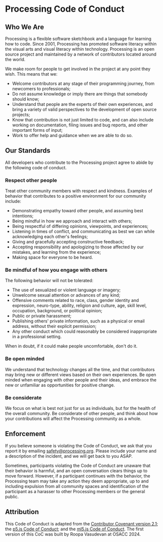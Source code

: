 # Processing Code of Conduct

## Who We Are

Processing is a flexible software sketchbook and a language for learning how to code. Since 2001, Processing has promoted software literacy within the visual arts and visual literacy within technology. Processing is an open source project and maintained by a network of contributors located around the world.

We make room for people to get involved in the project at any point they wish. This means that we:

* Welcome contributors at any stage of their programming journey, from newcomers to professionals;
* Do not assume knowledge or imply there are things that somebody should know;
* Understand that people are the experts of their own experiences, and bring a variety of valid perspectives to the development of open source projects;
* Know that contribution is not just limited to code, and can also include working on documentation, filing issues and bug reports, and other important forms of input;
* Work to offer help and guidance when we are able to do so.

## Our Standards

All developers who contribute to the Processing project agree to abide by the following code of conduct.

### Respect other people

Treat other community members with respect and kindness. Examples of behavior that contributes to a positive environment for our community include:

* Demonstrating empathy toward other people, and assuming best intentions;
* Being mindful in how we approach and interact with others;
* Being respectful of differing opinions, viewpoints, and experiences;
* Listening in times of conflict, and communicating as best we can while acknowledging each other's feelings;
* Giving and gracefully accepting constructive feedback;
* Accepting responsibility and apologizing to those affected by our mistakes, and learning from the experience;
* Making space for everyone to be heard.

### Be mindful of how you engage with others

The following behavior will not be tolerated:

* The use of sexualized or violent language or imagery;
* Unwelcome sexual attention or advances of any kind;
* Offensive comments related to race, class, gender identity and expression, neuro-type, ability, religion and culture, age, skill level, occupation, background, or political opinion;
* Public or private harassment;
* Publishing others' private information, such as a physical or email address, without their explicit permission;
* Any other conduct which could reasonably be considered inappropriate in a professional setting.

When in doubt, if it could make people uncomfortable, don't do it.

### Be open minded

We understand that technology changes all the time, and that contributors may bring new or different views based on their own experiences. Be open minded when engaging with other people and their ideas, and embrace the new or unfamiliar as opportunities for positive change.

### Be considerate

We focus on what is best not just for us as individuals, but for the health of the overall community. Be considerate of other people, and think about how your contributions will affect the Processing community as a whole.

## Enforcement

If you believe someone is violating the Code of Conduct, we ask that you report it by emailing safety@processing.org. Please include your name and a description of the incident, and we will get back to you ASAP.

Sometimes, participants violating the Code of Conduct are unaware that their behavior is harmful, and an open conversation clears things up to move forward. However, if a participant continues with the behavior, the Processing team may take any action they deem appropriate, up to and including expulsion from all community spaces and identification of the participant as a harasser to other Processing members or the general public.

## Attribution

This Code of Conduct is adapted from the [Contributor Covenant version 2.1](https://www.contributor-covenant.org/version/2/1/code_of_conduct.html][v2.1]); the [p5.js Code of Conduct](https://github.com/processing/p5.js/blob/main/CODE_OF_CONDUCT.md); and the [ml5.js Code of Conduct](https://github.com/ml5js/Code-of-Conduct). The first version of this CoC was built by Roopa Vasudevan at OSACC 2024.
